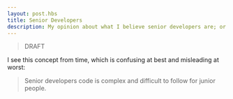 ```yaml
---
layout: post.hbs
title: Senior Developers
description: My opinion about what I believe senior developers are; or are not
---
```


> DRAFT

I see this concept from time, which is confusing at best and misleading at worst:

> Senior developers code is complex and difficult to follow for junior people.
